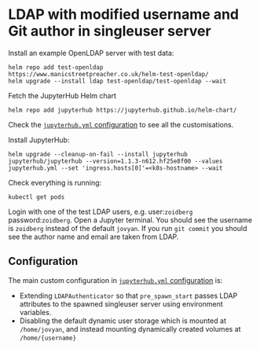 # LDAP with modified username and Git author in singleuser server

Install an example OpenLDAP server with test data:
```
helm repo add test-openldap https://www.manicstreetpreacher.co.uk/helm-test-openldap/
helm upgrade --install ldap test-openldap/test-openldap --wait
```

Fetch the JupyterHub Helm chart
```
helm repo add jupyterhub https://jupyterhub.github.io/helm-chart/
```

Check the [`jupyterhub.yml` configuration](./jupyterhub.yml) to see all the customisations.

Install JupyterHub:
```
helm upgrade --cleanup-on-fail --install jupyterhub jupyterhub/jupyterhub --version=1.1.3-n612.hf25e8f00 --values jupyterhub.yml --set 'ingress.hosts[0]'=<k8s-hostname> --wait
```

Check everything is running:
```
kubectl get pods
```

Login with one of the test LDAP users, e.g. user:`zoidberg` password:`zoidberg`.
Open a Jupyter terminal.
You should see the username is `zoidberg` instead of the default `jovyan`.
If you run `git commit` you should see the author name and email are taken from LDAP.


## Configuration
The main custom configuration in [`jupyterhub.yml` configuration](./jupyterhub.yml) is:
- Extending `LDAPAuthenticator` so that `pre_spawn_start` passes LDAP attributes to the spawned singleuser server using environment variables.
- Disabling the default dynamic user storage which is mounted at `/home/jovyan`, and instead mounting dynamically created volumes at `/home/{username}`
